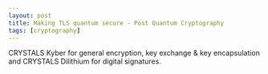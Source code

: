 ```yaml
---
layout: post
title: Making TLS quantum secure - Post Quantum Cryptography
tags: [cryptography]
---
```

CRYSTALS Kyber for general encryption, key exchange & key encapsulation and CRYSTALS Dilithium for digital signatures.
